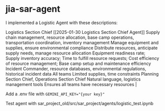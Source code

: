 # jia-sar-agent

I implemented a Logistic Agent with these descriptions:


Logistics Section Chief  [[2025-01-30 Logistics Section Chief Agent]]	Supply chain management, resource allocation, base camp operations, transportation coordination, inventory management	Manage equipment and supplies, ensure environmental compliance	Distribute resources, anticipate supply needs, manage resource allocation	Equipment readiness rate; Supply inventory accuracy; Time to fulfill resource requests; Cost efficiency of resource management; Base camp setup and maintenance efficiency	Incident Commander, resource databases, environmental regulations, historical incident data	All teams	Limited supplies, time constraints	Planning Section Chief, Operations Section Chief	Natural language, logistics management tools	Ensures all teams have necessary resources                                     |


Add a .env file with 
``
GEMINI_API_KEY="{your key}"
``

Test agent with sar_project_old/src/sar_project/agents/logistic_test.ipynb
